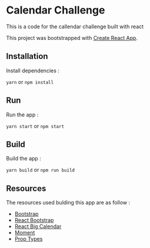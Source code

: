 # Calendar Challenge

This is a code for the callendar challenge built with react

This project was bootstrapped with [Create React App](https://github.com/facebook/create-react-app).

## Installation

Install dependencies :

`yarn` or `npm install`

## Run

Run the app :

`yarn start` or `npm start`

## Build

Build the app :

`yarn build` or `npm run build`

## Resources

The resources used bulding this app are as follow :

- [Bootstrap](https://getbootstrap.com/)
- [React Bootstrap](https://react-bootstrap.github.io/)
- [React Big Calendar](https://github.com/facebook/create-react-app)
- [Moment](https://momentjs.com/)
- [Prop Types](https://github.com/facebook/prop-types)
